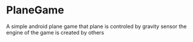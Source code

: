 # PlaneGame
A simple android plane game that plane is controled by gravity sensor
the engine of the game is created by others 
